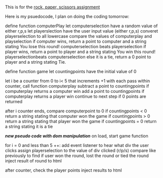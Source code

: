 This is for the [rock, paper, scissors assignment](https://www.theodinproject.com/courses/web-development-101/lessons/rock-paper-scissors)

Here is my psuedocode, I plan on doing the coding tomorrow:

define function computerPlay
let computerselection have a random value of either r,p,s
let playerslection have the user input value (either r,p,s)
converet playerselection to all lowercase
compare the values of computerplay and playselection
if computer wins, return a point to computer and a string stating You lose this round! computerselection beats playerselection
if player wins, return a point to player and a string stating You win this round! playerselectionbeats computerselection
else it is a tie, return a 0 point to player and a string stating Tie.

define function game
let countingpoints have the initial value of 0

let i be a counter from 0 to i< 5 that increments +1 with each pass
within counter, call function computerplay
subtract a point to countingpoints if computerplay returns a computer win
add a point to countingpoints if computerplay returns a player win
continue to next step if 0 points are returned

after i counter ends, compare computerpoint to 0
if countingpoints < 0 return a string stating that computer won the game
if countingpoints > 0 return a string stating that player won the game
if countingpoints = 0 return a string stating it is a tie

**_new pseudo code with dom manipulation_**
on load, start game function

for i = 0 and less than 5 ++:
add event listener to hear what div the user clicks
assign playerselection to the value of div clicked (r/p/s)
compare like previously to find if user won the round, lost the round or tied the round
inject result of round to html

after counter, check the player points
inject results to html
